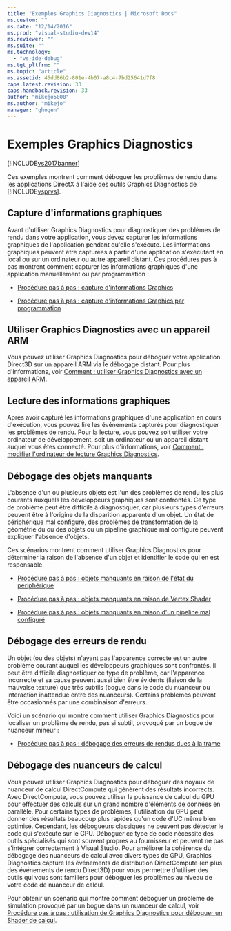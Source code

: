 ```yaml
---
title: "Exemples Graphics Diagnostics | Microsoft Docs"
ms.custom: ""
ms.date: "12/14/2016"
ms.prod: "visual-studio-dev14"
ms.reviewer: ""
ms.suite: ""
ms.technology: 
  - "vs-ide-debug"
ms.tgt_pltfrm: ""
ms.topic: "article"
ms.assetid: 45dd86b2-801e-4b07-a8c4-7bd25641d7f8
caps.latest.revision: 33
caps.handback.revision: 33
author: "mikejo5000"
ms.author: "mikejo"
manager: "ghogen"
---
```

# Exemples Graphics Diagnostics
[!INCLUDE[vs2017banner](../code-quality/includes/vs2017banner.md)]

Ces exemples montrent comment déboguer les problèmes de rendu dans les applications DirectX à l'aide des outils Graphics Diagnostics de [!INCLUDE[vsprvs](../code-quality/includes/vsprvs_md.md)].  
  
## Capture d'informations graphiques  
 Avant d'utiliser Graphics Diagnostics pour diagnostiquer des problèmes de rendu dans votre application, vous devez capturer les informations graphiques de l'application pendant qu'elle s'exécute.  Les informations graphiques peuvent être capturées à partir d'une application s'exécutant en local ou sur un ordinateur ou autre appareil distant.  Ces procédures pas à pas montrent comment capturer les informations graphiques d'une application manuellement ou par programmation :  
  
-   [Procédure pas à pas : capture d'informations Graphics](../debugger/walkthrough-capturing-graphics-information.md)  
  
-   [Procédure pas à pas : capture d'informations Graphics par programmation](../debugger/walkthrough-capturing-graphics-information-programmatically.md)  
  
## Utiliser Graphics Diagnostics avec un appareil ARM  
 Vous pouvez utiliser Graphics Diagnostics pour déboguer votre application Direct3D sur un appareil ARM via le débogage distant.  Pour plus d'informations, voir [Comment : utiliser Graphics Diagnostics avec un appareil ARM](../Topic/How%20to:%20Use%20Graphics%20Diagnostics%20with%20an%20ARM%20Device.md).  
  
## Lecture des informations graphiques  
 Après avoir capturé les informations graphiques d'une application en cours d'exécution, vous pouvez lire les événements capturés pour diagnostiquer les problèmes de rendu.  Pour la lecture, vous pouvez soit utiliser votre ordinateur de développement, soit un ordinateur ou un appareil distant auquel vous êtes connecté.  Pour plus d'informations, voir [Comment : modifier l'ordinateur de lecture Graphics Diagnostics](../debugger/how-to-change-the-graphics-diagnostics-playback-machine.md).  
  
## Débogage des objets manquants  
 L'absence d'un ou plusieurs objets est l'un des problèmes de rendu les plus courants auxquels les développeurs graphiques sont confrontés.  Ce type de problème peut être difficile à diagnostiquer, car plusieurs types d'erreurs peuvent être à l'origine de la disparition apparente d'un objet.  Un état de périphérique mal configuré, des problèmes de transformation de la géométrie du ou des objets ou un pipeline graphique mal configuré peuvent expliquer l'absence d'objets.  
  
 Ces scénarios montrent comment utiliser Graphics Diagnostics pour déterminer la raison de l'absence d'un objet et identifier le code qui en est responsable.  
  
-   [Procédure pas à pas : objets manquants en raison de l'état du périphérique](../debugger/walkthrough-missing-objects-due-to-device-state.md)  
  
-   [Procédure pas à pas : objets manquants en raison de Vertex Shader](../debugger/walkthrough-missing-objects-due-to-vertex-shading.md)  
  
-   [Procédure pas à pas : objets manquants en raison d'un pipeline mal configuré](../debugger/walkthrough-missing-objects-due-to-misconfigured-pipeline.md)  
  
## Débogage des erreurs de rendu  
 Un objet \(ou des objets\) n'ayant pas l'apparence correcte est un autre problème courant auquel les développeurs graphiques sont confrontés.  Il peut être difficile diagnostiquer ce type de problème, car l'apparence incorrecte et sa cause peuvent aussi bien être évidents \(liaison de la mauvaise texture\) que très subtils \(bogue dans le code du nuanceur ou interaction inattendue entre des nuanceurs\).  Certains problèmes peuvent être occasionnés par une combinaison d'erreurs.  
  
 Voici un scénario qui montre comment utiliser Graphics Diagnostics pour localiser un problème de rendu, pas si subtil, provoqué par un bogue de nuanceur mineur :  
  
-   [Procédure pas à pas : débogage des erreurs de rendus dues à la trame](../debugger/walkthrough-debugging-rendering-errors-due-to-shading.md)  
  
## Débogage des nuanceurs de calcul  
 Vous pouvez utiliser Graphics Diagnostics pour déboguer des noyaux de nuanceur de calcul DirectCompute qui génèrent des résultats incorrects.  Avec DirectCompute, vous pouvez utiliser la puissance de calcul du GPU pour effectuer des calculs sur un grand nombre d'éléments de données en parallèle.  Pour certains types de problèmes, l'utilisation du GPU peut donner des résultats beaucoup plus rapides qu'un code d'UC même bien optimisé.  Cependant, les débogueurs classiques ne peuvent pas détecter le code qui s'exécute sur le GPU.  Déboguer ce type de code nécessite des outils spécialisés qui sont souvent propres au fournisseur et peuvent ne pas s'intégrer correctement à Visual Studio.  Pour améliorer la cohérence du débogage des nuanceurs de calcul avec divers types de GPU, Graphics Diagnostics capture les événements de distribution DirectCompute \(en plus des événements de rendu Direct3D\) pour vous permettre d'utiliser des outils qui vous sont familiers pour déboguer les problèmes au niveau de votre code de nuanceur de calcul.  
  
 Pour obtenir un scénario qui montre comment déboguer un problème de simulation provoqué par un bogue dans un nuanceur de calcul, voir [Procédure pas à pas : utilisation de Graphics Diagnostics pour déboguer un Shader de calcul](../debugger/walkthrough-using-graphics-diagnostics-to-debug-a-compute-shader.md).